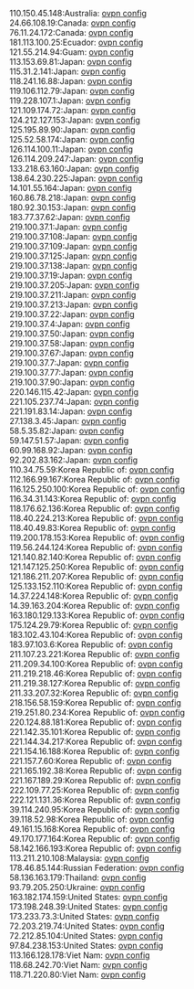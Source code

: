 110.150.45.148:Australia: [ovpn config](vpn/110_150_45_148.ovpn)  
24.66.108.19:Canada: [ovpn config](vpn/24_66_108_19.ovpn)  
76.11.24.172:Canada: [ovpn config](vpn/76_11_24_172.ovpn)  
181.113.100.25:Ecuador: [ovpn config](vpn/181_113_100_25.ovpn)  
121.55.214.94:Guam: [ovpn config](vpn/121_55_214_94.ovpn)  
113.153.69.81:Japan: [ovpn config](vpn/113_153_69_81.ovpn)  
115.31.2.141:Japan: [ovpn config](vpn/115_31_2_141.ovpn)  
118.241.16.88:Japan: [ovpn config](vpn/118_241_16_88.ovpn)  
119.106.112.79:Japan: [ovpn config](vpn/119_106_112_79.ovpn)  
119.228.107.1:Japan: [ovpn config](vpn/119_228_107_1.ovpn)  
121.109.174.72:Japan: [ovpn config](vpn/121_109_174_72.ovpn)  
124.212.127.153:Japan: [ovpn config](vpn/124_212_127_153.ovpn)  
125.195.89.90:Japan: [ovpn config](vpn/125_195_89_90.ovpn)  
125.52.58.174:Japan: [ovpn config](vpn/125_52_58_174.ovpn)  
126.114.100.11:Japan: [ovpn config](vpn/126_114_100_11.ovpn)  
126.114.209.247:Japan: [ovpn config](vpn/126_114_209_247.ovpn)  
133.218.63.160:Japan: [ovpn config](vpn/133_218_63_160.ovpn)  
138.64.230.225:Japan: [ovpn config](vpn/138_64_230_225.ovpn)  
14.101.55.164:Japan: [ovpn config](vpn/14_101_55_164.ovpn)  
160.86.78.218:Japan: [ovpn config](vpn/160_86_78_218.ovpn)  
180.92.30.153:Japan: [ovpn config](vpn/180_92_30_153.ovpn)  
183.77.37.62:Japan: [ovpn config](vpn/183_77_37_62.ovpn)  
219.100.37.1:Japan: [ovpn config](vpn/219_100_37_1.ovpn)  
219.100.37.108:Japan: [ovpn config](vpn/219_100_37_108.ovpn)  
219.100.37.109:Japan: [ovpn config](vpn/219_100_37_109.ovpn)  
219.100.37.125:Japan: [ovpn config](vpn/219_100_37_125.ovpn)  
219.100.37.138:Japan: [ovpn config](vpn/219_100_37_138.ovpn)  
219.100.37.19:Japan: [ovpn config](vpn/219_100_37_19.ovpn)  
219.100.37.205:Japan: [ovpn config](vpn/219_100_37_205.ovpn)  
219.100.37.211:Japan: [ovpn config](vpn/219_100_37_211.ovpn)  
219.100.37.213:Japan: [ovpn config](vpn/219_100_37_213.ovpn)  
219.100.37.22:Japan: [ovpn config](vpn/219_100_37_22.ovpn)  
219.100.37.4:Japan: [ovpn config](vpn/219_100_37_4.ovpn)  
219.100.37.50:Japan: [ovpn config](vpn/219_100_37_50.ovpn)  
219.100.37.58:Japan: [ovpn config](vpn/219_100_37_58.ovpn)  
219.100.37.67:Japan: [ovpn config](vpn/219_100_37_67.ovpn)  
219.100.37.7:Japan: [ovpn config](vpn/219_100_37_7.ovpn)  
219.100.37.77:Japan: [ovpn config](vpn/219_100_37_77.ovpn)  
219.100.37.90:Japan: [ovpn config](vpn/219_100_37_90.ovpn)  
220.146.115.42:Japan: [ovpn config](vpn/220_146_115_42.ovpn)  
221.105.237.74:Japan: [ovpn config](vpn/221_105_237_74.ovpn)  
221.191.83.14:Japan: [ovpn config](vpn/221_191_83_14.ovpn)  
27.138.3.45:Japan: [ovpn config](vpn/27_138_3_45.ovpn)  
58.5.35.82:Japan: [ovpn config](vpn/58_5_35_82.ovpn)  
59.147.51.57:Japan: [ovpn config](vpn/59_147_51_57.ovpn)  
60.99.168.92:Japan: [ovpn config](vpn/60_99_168_92.ovpn)  
92.202.83.162:Japan: [ovpn config](vpn/92_202_83_162.ovpn)  
110.34.75.59:Korea Republic of: [ovpn config](vpn/110_34_75_59.ovpn)  
112.166.99.167:Korea Republic of: [ovpn config](vpn/112_166_99_167.ovpn)  
116.125.250.100:Korea Republic of: [ovpn config](vpn/116_125_250_100.ovpn)  
116.34.31.143:Korea Republic of: [ovpn config](vpn/116_34_31_143.ovpn)  
118.176.62.136:Korea Republic of: [ovpn config](vpn/118_176_62_136.ovpn)  
118.40.224.213:Korea Republic of: [ovpn config](vpn/118_40_224_213.ovpn)  
118.40.49.83:Korea Republic of: [ovpn config](vpn/118_40_49_83.ovpn)  
119.200.178.153:Korea Republic of: [ovpn config](vpn/119_200_178_153.ovpn)  
119.56.244.124:Korea Republic of: [ovpn config](vpn/119_56_244_124.ovpn)  
121.140.82.140:Korea Republic of: [ovpn config](vpn/121_140_82_140.ovpn)  
121.147.125.250:Korea Republic of: [ovpn config](vpn/121_147_125_250.ovpn)  
121.186.211.207:Korea Republic of: [ovpn config](vpn/121_186_211_207.ovpn)  
125.133.152.110:Korea Republic of: [ovpn config](vpn/125_133_152_110.ovpn)  
14.37.224.148:Korea Republic of: [ovpn config](vpn/14_37_224_148.ovpn)  
14.39.163.204:Korea Republic of: [ovpn config](vpn/14_39_163_204.ovpn)  
163.180.129.133:Korea Republic of: [ovpn config](vpn/163_180_129_133.ovpn)  
175.124.29.79:Korea Republic of: [ovpn config](vpn/175_124_29_79.ovpn)  
183.102.43.104:Korea Republic of: [ovpn config](vpn/183_102_43_104.ovpn)  
183.97.103.6:Korea Republic of: [ovpn config](vpn/183_97_103_6.ovpn)  
211.107.23.221:Korea Republic of: [ovpn config](vpn/211_107_23_221.ovpn)  
211.209.34.100:Korea Republic of: [ovpn config](vpn/211_209_34_100.ovpn)  
211.219.218.46:Korea Republic of: [ovpn config](vpn/211_219_218_46.ovpn)  
211.219.38.127:Korea Republic of: [ovpn config](vpn/211_219_38_127.ovpn)  
211.33.207.32:Korea Republic of: [ovpn config](vpn/211_33_207_32.ovpn)  
218.156.58.159:Korea Republic of: [ovpn config](vpn/218_156_58_159.ovpn)  
219.251.80.234:Korea Republic of: [ovpn config](vpn/219_251_80_234.ovpn)  
220.124.88.181:Korea Republic of: [ovpn config](vpn/220_124_88_181.ovpn)  
221.142.35.101:Korea Republic of: [ovpn config](vpn/221_142_35_101.ovpn)  
221.144.34.217:Korea Republic of: [ovpn config](vpn/221_144_34_217.ovpn)  
221.154.16.188:Korea Republic of: [ovpn config](vpn/221_154_16_188.ovpn)  
221.157.7.60:Korea Republic of: [ovpn config](vpn/221_157_7_60.ovpn)  
221.165.192.38:Korea Republic of: [ovpn config](vpn/221_165_192_38.ovpn)  
221.167.189.29:Korea Republic of: [ovpn config](vpn/221_167_189_29.ovpn)  
222.109.77.25:Korea Republic of: [ovpn config](vpn/222_109_77_25.ovpn)  
222.121.131.36:Korea Republic of: [ovpn config](vpn/222_121_131_36.ovpn)  
39.114.240.95:Korea Republic of: [ovpn config](vpn/39_114_240_95.ovpn)  
39.118.52.98:Korea Republic of: [ovpn config](vpn/39_118_52_98.ovpn)  
49.161.15.168:Korea Republic of: [ovpn config](vpn/49_161_15_168.ovpn)  
49.170.177.164:Korea Republic of: [ovpn config](vpn/49_170_177_164.ovpn)  
58.142.166.193:Korea Republic of: [ovpn config](vpn/58_142_166_193.ovpn)  
113.211.210.108:Malaysia: [ovpn config](vpn/113_211_210_108.ovpn)  
178.46.85.144:Russian Federation: [ovpn config](vpn/178_46_85_144.ovpn)  
58.136.163.179:Thailand: [ovpn config](vpn/58_136_163_179.ovpn)  
93.79.205.250:Ukraine: [ovpn config](vpn/93_79_205_250.ovpn)  
163.182.174.159:United States: [ovpn config](vpn/163_182_174_159.ovpn)  
173.198.248.39:United States: [ovpn config](vpn/173_198_248_39.ovpn)  
173.233.73.3:United States: [ovpn config](vpn/173_233_73_3.ovpn)  
72.203.219.74:United States: [ovpn config](vpn/72_203_219_74.ovpn)  
72.212.85.104:United States: [ovpn config](vpn/72_212_85_104.ovpn)  
97.84.238.153:United States: [ovpn config](vpn/97_84_238_153.ovpn)  
113.166.128.178:Viet Nam: [ovpn config](vpn/113_166_128_178.ovpn)  
118.68.242.70:Viet Nam: [ovpn config](vpn/118_68_242_70.ovpn)  
118.71.220.80:Viet Nam: [ovpn config](vpn/118_71_220_80.ovpn)  
